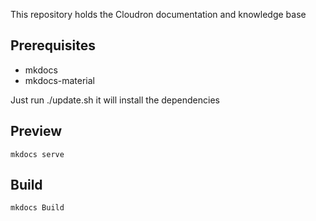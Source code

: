 This repository holds the Cloudron documentation and knowledge base

## Prerequisites

* mkdocs
* mkdocs-material

Just run ./update.sh it will install the dependencies

## Preview

```
mkdocs serve
```

## Build

```
mkdocs Build
````
